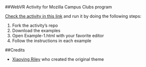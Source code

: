 
##WebVR Activity for Mozilla Campus Clubs program

[Check the activity in this link](https://mozillacampusclubs.github.io/becomeVRRockstar/) and run it by doing the following steps:
<ol>
<li>Fork the activity’s repo</li>
<li>Download the examples</li>
<li>Open Example-1.html with your favorite editor</li>
<li>Follow the instructions in each example</li>
</ol>


##Credits
- [Xiaoying Riley](https://twitter.com/3rdwave_themes) who created the original theme
